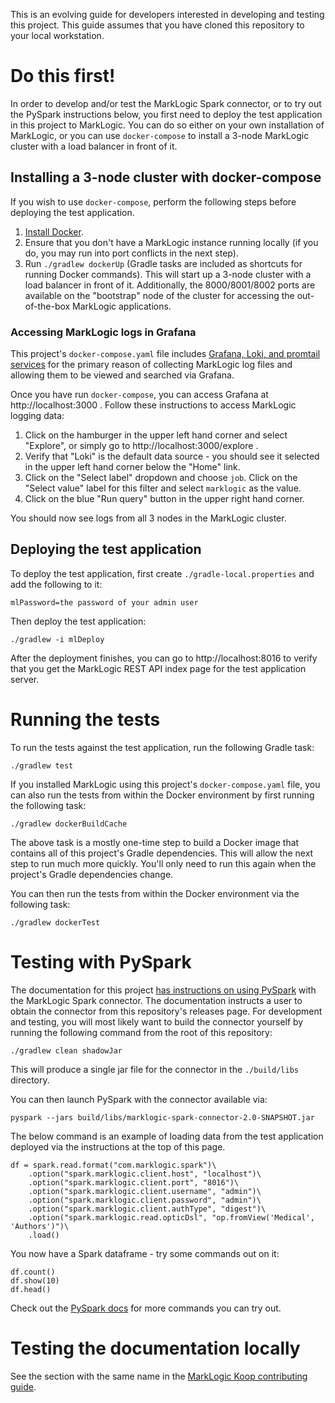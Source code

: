 This is an evolving guide for developers interested in developing and testing this project. This guide assumes that you
have cloned this repository to your local workstation. 

# Do this first!

In order to develop and/or test the MarkLogic Spark connector, or to try out the PySpark instructions below, you first 
need to deploy the test application in this project to MarkLogic. You can do so either on your own installation of 
MarkLogic, or you can use `docker-compose` to install a 3-node MarkLogic cluster with a load balancer in front of it. 

## Installing a 3-node cluster with docker-compose

If you wish to use `docker-compose`, perform the following steps before deploying the test application.

1. [Install Docker](https://docs.docker.com/get-docker/).
2. Ensure that you don't have a MarkLogic instance running locally (if you do, you may run into port conflicts in 
   the next step).
3. Run `./gradlew dockerUp` (Gradle tasks are included as shortcuts for running Docker commands). This will start up
   a 3-node cluster with a load balancer in front of it. Additionally, the 8000/8001/8002 ports are available on the 
   "bootstrap" node of the cluster for accessing the out-of-the-box MarkLogic applications.

### Accessing MarkLogic logs in Grafana

This project's `docker-compose.yaml` file includes 
[Grafana, Loki, and promtail services](https://grafana.com/docs/loki/latest/clients/promtail/) for the primary reason of 
collecting MarkLogic log files and allowing them to be viewed and searched via Grafana. 

Once you have run `docker-compose`, you can access Grafana at http://localhost:3000 . Follow these instructions to 
access MarkLogic logging data:

1. Click on the hamburger in the upper left hand corner and select "Explore", or simply go to 
   http://localhost:3000/explore . 
2. Verify that "Loki" is the default data source - you should see it selected in the upper left hand corner below 
   the "Home" link.
3. Click on the "Select label" dropdown and choose `job`. Click on the "Select value" label for this filter and 
   select `marklogic` as the value.
4. Click on the blue "Run query" button in the upper right hand corner.

You should now see logs from all 3 nodes in the MarkLogic cluster. 


## Deploying the test application

To deploy the test application, first create `./gradle-local.properties` and add the following to it:

    mlPassword=the password of your admin user

Then deploy the test application:

    ./gradlew -i mlDeploy

After the deployment finishes, you can go to http://localhost:8016 to verify that you get the MarkLogic REST API 
index page for the test application server. 

# Running the tests

To run the tests against the test application, run the following Gradle task:

    ./gradlew test

If you installed MarkLogic using this project's `docker-compose.yaml` file, you can also run the tests from within the 
Docker environment by first running the following task:

    ./gradlew dockerBuildCache

The above task is a mostly one-time step to build a Docker image that contains all of this project's Gradle 
dependencies. This will allow the next step to run much more quickly. You'll only need to run this again when the 
project's Gradle dependencies change.

You can then run the tests from within the Docker environment via the following task:

    ./gradlew dockerTest


# Testing with PySpark

The documentation for this project 
[has instructions on using PySpark](https://marklogic.github.io/marklogic-spark-connector/getting-started-pyspark.html) 
with the MarkLogic Spark connector. The documentation instructs a user to obtain the connector from this repository's 
releases page. For development and testing, you will most likely want to build the connector yourself by running the 
following command from the root of this repository:

    ./gradlew clean shadowJar

This will produce a single jar file for the connector in the `./build/libs` directory. 

You can then launch PySpark with the connector available via:

    pyspark --jars build/libs/marklogic-spark-connector-2.0-SNAPSHOT.jar

The below command is an example of loading data from the test application deployed via the instructions at the top of 
this page. 

```
df = spark.read.format("com.marklogic.spark")\
    .option("spark.marklogic.client.host", "localhost")\
    .option("spark.marklogic.client.port", "8016")\
    .option("spark.marklogic.client.username", "admin")\
    .option("spark.marklogic.client.password", "admin")\
    .option("spark.marklogic.client.authType", "digest")\
    .option("spark.marklogic.read.opticDsl", "op.fromView('Medical', 'Authors')")\
    .load()
```

You now have a Spark dataframe - try some commands out on it:

    df.count()
    df.show(10)
    df.head()

Check out the [PySpark docs](https://spark.apache.org/docs/latest/api/python/getting_started/quickstart_df.html) for 
more commands you can try out. 

# Testing the documentation locally

See the section with the same name in the 
[MarkLogic Koop contributing guide](https://github.com/koopjs/koop-provider-marklogic/blob/master/CONTRIBUTING.md).
